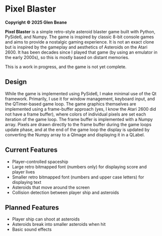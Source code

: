 # Pixel Blaster

**Copyright © 2025 Glen Beane**

**Pixel Blaster** is a simple retro-style asteroid blaster game built with Python, PySide6, and Numpy. The game is 
inspired by classic 8-bit console games and aims to provide a nostalgic gaming experience. It is not an exact clone 
but is inspired by the gameplay and aesthetics of Asteroids on the Atari 2600. It has been decades since I played 
that game (by using an emulator in the early 2000s), so this is mostly based on distant memories.

This is a work in progress, and the game is not yet complete. 

## Design

While the game is implemented using PySide6, I make minimal use of the Qt framework. Primarily, I use it for window 
management, keyboard input, and the QTimer-based game loop. The game graphics themselves are implemented using a 
frame-buffer approach (yes, I know the Atari 2600 did not have a frame buffer), where colors of individual pixels 
are set each iteration of the game loop. The frame buffer is implemented with a Numpy array. Pixels are drawn 
directly to the frame buffer during the game loops update phase, and at the end of the game loop the display is 
updated by converting the Numpy array to a QImage and displaying it in a QLabel.

## Current Features
- Player-controlled spaceship
- Large retro bitmapped font (numbers only) for displaying score and player lives
- Smaller retro bitmapped font (numbers and upper case letters) for displaying text
- Asteroids that move around the screen
- Collision detection between player ship and asteroids

## Planned Features
- Player ship can shoot at asteroids
- Asteroids break into smaller asteroids when hit
- Basic sound effects